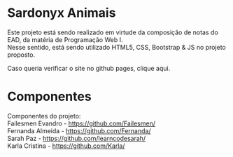 # Sardonyx Animais

Este projeto está sendo realizado em virtude da composição de notas do EAD, da matéria de Programação Web I. <br> Nesse sentido, está sendo utilizado HTML5, CSS, Bootstrap & JS no projeto proposto.

Caso queria verificar o site no github pages, clique aqui.

<h1>Componentes</h1>



Componentes do projeto: <br>
Failesmen Evandro - https://github.com/Failesmen/ <br>
Fernanda Almeida - https://github.com/Fernanda/ <br>
Sarah Paz - https://github.com/learncodesarah/ <br>
Karla Cristina - https://github.com/Karla/ <br>

